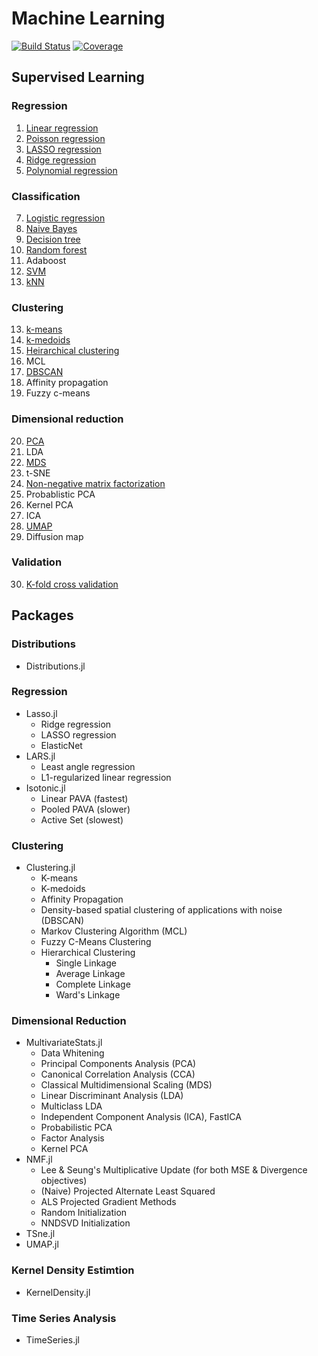 # Machine Learning

[![Build Status](https://github.com/yuehhua/machine-learning.jl/actions/workflows/CI.yml/badge.svg?branch=main)](https://github.com/yuehhua/machine-learning.jl/actions/workflows/CI.yml?query=branch%3Amain)
[![Coverage](https://codecov.io/gh/yuehhua/machine-learning.jl/branch/main/graph/badge.svg)](https://codecov.io/gh/yuehhua/machine-learning.jl)

## Supervised Learning

### Regression

1. [Linear regression](regression/linear-regression.ipynb)
2. [Poisson regression](regression/poisson-regression.ipynb)
3. [LASSO regression](regression/lasso-regression.ipynb)
4. [Ridge regression](regression/ridge-regression.ipynb)
5. [Polynomial regression](regression/polynomial-regression.ipynb)

### Classification

7. [Logistic regression](classification/logistic-regression.ipynb)
8. [Naive Bayes](classification/naive-bayes.ipynb)
9. [Decision tree](classification/decision-tree.ipynb)
10. [Random forest](classification/random-forest.ipynb)
11. Adaboost
12. [SVM](classification/svm.ipynb)
13. [kNN](classification/knn.ipynb)

### Clustering

13. [k-means](clustering/k-means.ipynb)
14. [k-medoids](clustering/k-medoids.ipynb)
15. [Heirarchical clustering](clustering/heirarchical-clustering.ipynb)
16. MCL
17. [DBSCAN](clustering/dbscan.ipynb)
18. Affinity propagation
19. Fuzzy c-means

### Dimensional reduction

20. [PCA](dimensional-reduction/pca.ipynb)
21. LDA
22. [MDS](dimensional-reduction/mds.ipynb)
23. t-SNE
24. [Non-negative matrix factorization](dimensional-reduction/nmf.ipynb)
25. Probablistic PCA
26. Kernel PCA
27. ICA
28. [UMAP](dimensional-reduction/umap.ipynb)
29. Diffusion map

### Validation

30. [K-fold cross validation](k-fold-cross-validation.ipynb)

## Packages

### Distributions

* Distributions.jl

### Regression

* Lasso.jl
    * Ridge regression
    * LASSO regression
    * ElasticNet
* LARS.jl
    * Least angle regression
    * L1-regularized linear regression
* Isotonic.jl
    * Linear PAVA (fastest)
    * Pooled PAVA (slower)
    * Active Set (slowest)

### Clustering

* Clustering.jl
    * K-means
    * K-medoids
    * Affinity Propagation
    * Density-based spatial clustering of applications with noise (DBSCAN)
    * Markov Clustering Algorithm (MCL)
    * Fuzzy C-Means Clustering
    * Hierarchical Clustering
        * Single Linkage
        * Average Linkage
        * Complete Linkage
        * Ward's Linkage

### Dimensional Reduction

* MultivariateStats.jl
    * Data Whitening
    * Principal Components Analysis (PCA)
    * Canonical Correlation Analysis (CCA)
    * Classical Multidimensional Scaling (MDS)
    * Linear Discriminant Analysis (LDA)
    * Multiclass LDA
    * Independent Component Analysis (ICA), FastICA
    * Probabilistic PCA
    * Factor Analysis
    * Kernel PCA
* NMF.jl
    * Lee & Seung's Multiplicative Update (for both MSE & Divergence objectives)
    * (Naive) Projected Alternate Least Squared
    * ALS Projected Gradient Methods
    * Random Initialization
    * NNDSVD Initialization
* TSne.jl
* UMAP.jl

### Kernel Density Estimtion

* KernelDensity.jl

### Time Series Analysis

* TimeSeries.jl
